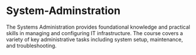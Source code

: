# System-Adminstration
The Systems Administration provides foundational knowledge and practical skills in managing and configuring IT infrastructure. The course covers a variety of key administrative tasks including system setup, maintenance, and troubleshooting.
